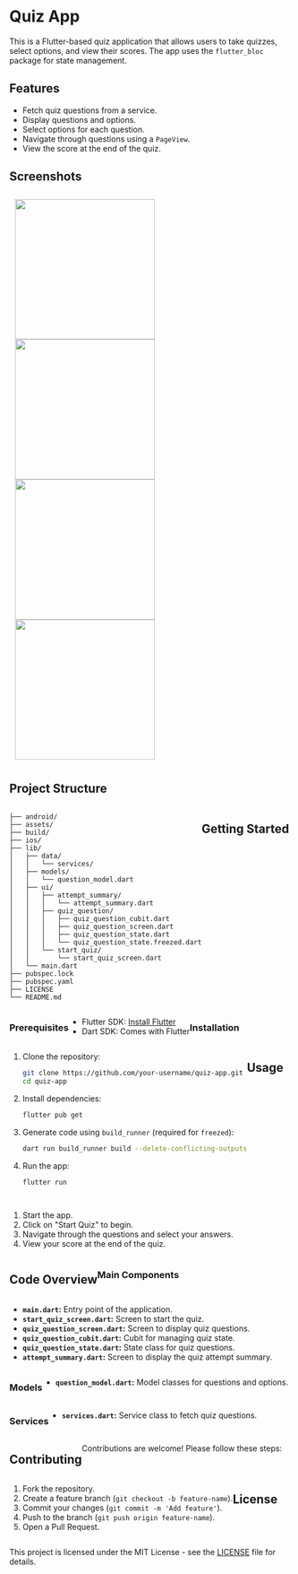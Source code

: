# Quiz App

This is a Flutter-based quiz application that allows users to take quizzes, select options, and view their scores. The app uses the `flutter_bloc` package for state management.

## Features

- Fetch quiz questions from a service.
- Display questions and options.
- Select options for each question.
- Navigate through questions using a `PageView`.
- View the score at the end of the quiz.

## Screenshots

<div style="display: flex; flex-wrap: wrap;">
    <div style="margin: 10px;">
        <img src="screenshots/1.png" width="250"/>
        <img src="screenshots/2.png" width="250"/>
        <img src="screenshots/3.png" width="250"/>
        <img src="screenshots/4.png" width="250"/>
</div>

## Project Structure

```
├── android/
├── assets/
├── build/
├── ios/
├── lib/
│   ├── data/
│   │   └── services/
│   ├── models/
│   │   └── question_model.dart
│   ├── ui/
│   │   ├── attempt_summary/
│   │   │   └── attempt_summary.dart
│   │   ├── quiz_question/
│   │   │   ├── quiz_question_cubit.dart
│   │   │   ├── quiz_question_screen.dart
│   │   │   ├── quiz_question_state.dart
│   │   │   └── quiz_question_state.freezed.dart
│   │   └── start_quiz/
│   │       └── start_quiz_screen.dart
│   └── main.dart
├── pubspec.lock
├── pubspec.yaml
├── LICENSE
└── README.md
```

## Getting Started

### Prerequisites

- Flutter SDK: [Install Flutter](https://flutter.dev/docs/get-started/install)
- Dart SDK: Comes with Flutter

### Installation

1. Clone the repository:
   ```sh
   git clone https://github.com/your-username/quiz-app.git
   cd quiz-app
   ```
2. Install dependencies:
   ```sh
   flutter pub get
   ```
3. Generate code using `build_runner` (required for `freezed`):
   ```sh
   dart run build_runner build --delete-conflicting-outputs
   ```
4. Run the app:
   ```sh
   flutter run
   ```

## Usage

1. Start the app.
2. Click on "Start Quiz" to begin.
3. Navigate through the questions and select your answers.
4. View your score at the end of the quiz.

## Code Overview

### Main Components

- **`main.dart`:** Entry point of the application.
- **`start_quiz_screen.dart`:** Screen to start the quiz.
- **`quiz_question_screen.dart`:** Screen to display quiz questions.
- **`quiz_question_cubit.dart`:** Cubit for managing quiz state.
- **`quiz_question_state.dart`:** State class for quiz questions.
- **`attempt_summary.dart`:** Screen to display the quiz attempt summary.

### Models

- **`question_model.dart`:** Model classes for questions and options.

### Services

- **`services.dart`:** Service class to fetch quiz questions.

## Contributing

Contributions are welcome! Please follow these steps:

1. Fork the repository.
2. Create a feature branch (`git checkout -b feature-name`).
3. Commit your changes (`git commit -m 'Add feature'`).
4. Push to the branch (`git push origin feature-name`).
5. Open a Pull Request.

## License

This project is licensed under the MIT License - see the [LICENSE](LICENSE) file for details.
